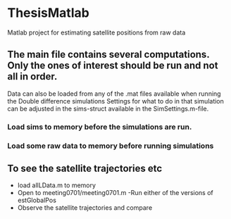 # ThesisMatlab
Matlab project for estimating satellite positions from raw data
## The main file contains several computations. Only the ones of interest should be run and not all in order. 
Data can also be loaded from any of the .mat files available when running the Double difference simulations
Settings for what to do in that simulation can be adjusted in the sims-struct available in the SimSettings.m-file.
### Load sims to memory before the simulations are run.
### Load some raw data to memory before running simulations

## To see the satellite trajectories etc
- load allLData.m to memory
- Open to meeting0701/meeting0701.m
 -Run either of the versions of estGlobalPos
- Observe the satellite trajectories and compare


